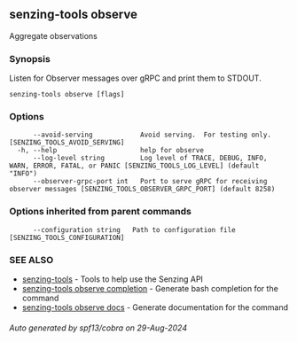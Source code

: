 ## senzing-tools observe

Aggregate observations

### Synopsis


Listen for Observer messages over gRPC and print them to STDOUT.
    

```
senzing-tools observe [flags]
```

### Options

```
      --avoid-serving            Avoid serving.  For testing only. [SENZING_TOOLS_AVOID_SERVING]
  -h, --help                     help for observe
      --log-level string         Log level of TRACE, DEBUG, INFO, WARN, ERROR, FATAL, or PANIC [SENZING_TOOLS_LOG_LEVEL] (default "INFO")
      --observer-grpc-port int   Port to serve gRPC for receiving observer messages [SENZING_TOOLS_OBSERVER_GRPC_PORT] (default 8258)
```

### Options inherited from parent commands

```
      --configuration string   Path to configuration file [SENZING_TOOLS_CONFIGURATION]
```

### SEE ALSO

* [senzing-tools](senzing-tools.md)	 - Tools to help use the Senzing API
* [senzing-tools observe completion](senzing-tools_observe_completion.md)	 - Generate bash completion for the command
* [senzing-tools observe docs](senzing-tools_observe_docs.md)	 - Generate documentation for the command

###### Auto generated by spf13/cobra on 29-Aug-2024
